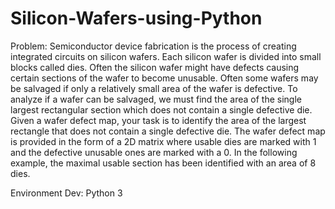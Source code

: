 # Silicon-Wafers-using-Python

Problem:
  Semiconductor device fabrication is the process of creating integrated circuits on silicon wafers. Each
silicon wafer is divided into small blocks called dies. Often the silicon wafer might have defects causing
certain sections of the wafer to become unusable. Often some wafers may be salvaged if only a relatively
small area of the wafer is defective. To analyze if a wafer can be salvaged, we must find the area of the
single largest rectangular section which does not contain a single defective die. Given a wafer defect map,
your task is to identify the area of the largest rectangle that does not contain a single defective die.
  The wafer defect map is provided in the form of a 2D matrix where usable dies are marked with 1 and the
defective unusable ones are marked with a 0. In the following example, the maximal usable section has been
identified with an area of 8 dies.

Environment Dev: Python 3
